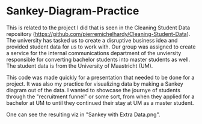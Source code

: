 # Sankey-Diagram-Practice

This is related to the project I did that is seen in the Cleaning Student Data repository (https://github.com/pierremichelhardy/Cleaning-Student-Data). The university has tasked us to create a disruptive business idea and provided student data for us to work with. Our group was assigned to create a service for the internal communications department of the unviersity responsible for converting bachelor students into master students as well. The student data is from the University of Maastricht (UM). 

This code was made quickly for a presentation that needed to be done for a project. It was also my practice for visualizing data by making a Sankey diagram out of the data. I wanted to showcase the journye of students through the "recruitment funnel" or some sort, from when they applied for a bachelor at UM to until they continued their stay at UM as a master student.

One can see the resulting viz in "Sankey with Extra Data.png".
